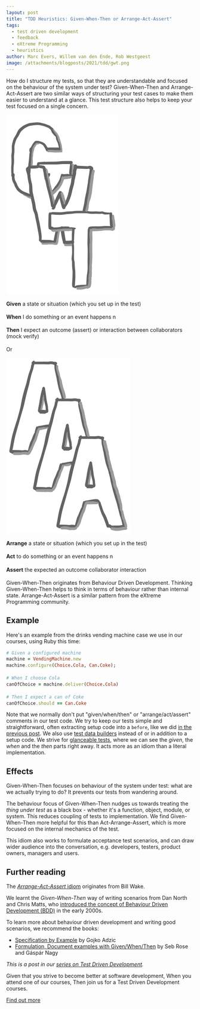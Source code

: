 ```yaml
---
layout: post
title: "TDD Heuristics: Given-When-Then or Arrange-Act-Assert"
tags:
  - test driven development
  - feedback
  - eXtreme Programming
  - heuristics
author: Marc Evers, Willem van den Ende, Rob Westgeest
image: /attachments/blogposts/2021/tdd/gwt.png
---
```


How do I structure my tests, so that they are understandable and focused on the
behaviour of the system under test? Given-When-Then and Arrange-Act-Assert are
two similar ways of structuring your test cases to make them easier to
understand at a glance. This test structure also helps to keep your test focused
on a single concern.

<div class="shout-out">
  <div>
    <img src="/attachments/blogposts/2021/tdd/gwt.png" alt="letters: G W T">
  </div>
  <div>
<p style="text-align: left; padding-bottom: 0.3em;">
<strong>Given</strong> a state or situation (which you set up in the test)
</p>
<p style="text-align: left; padding-bottom: 0.3em;">
<strong>When</strong> I do something or an event happens 
n </p>
<p style="text-align: left; padding-bottom: 0.3em;">
<strong>Then</strong> I expect an outcome (assert) or interaction between collaborators (mock verify)
</p>
  </div>
</div>

Or

<div class="shout-out">
  <div>
    <img src="/attachments/blogposts/2021/tdd/aaa.png" alt="letters: A A A">
  </div>
  <div>
<p style="text-align: left; padding-bottom: 0.3em;">
<strong>Arrange</strong> a state or situation (which you set up in the test)
</p>
<p style="text-align: left; padding-bottom: 0.3em;">
<strong>Act</strong> to do something or an event happens 
n </p>
<p style="text-align: left; padding-bottom: 0.3em;">
<strong>Assert</strong> the expected an outcome collaborator interaction
</p>
  </div>
</div>

Given-When-Then originates from Behaviour Driven Development. Thinking
Given-When-Then helps to think in terms of behaviour rather than internal state.
Arrange-Act-Assert is a similar pattern from the eXtreme Programming community.

## Example

Here's an example from the drinks vending machine case we use in our courses, using Ruby this time:
  
```ruby
# Given a configured machine
machine = VendingMachine.new
machine.configure(Choice.Cola, Can.Coke);

# When I choose Cola
canOfChoice = machine.deliver(Choice.Cola)

# Then I expect a can of Coke
canOfChoice.should == Can.Coke
```

Note that we normally don't put "given/when/then" or "arrange/act/assert"
comments in our test code. We try to keep our tests simple and straightforward,
often extracting setup code into a `before`, like we did [in the previous
post](2021/08/27/tdd-one-assert-per-test.html). We also use [test data
builders](/2020/10/09/test-data-builders.html) instead of or in addition to a
setup code. We strive for [glanceable tests](/2021/09/27/tdd-glanceable-tests.html), where we can see the _given_, the
_when_ and the _then_ parts right away. It acts more as an idiom than a literal
implementation.

## Effects

Given-When-Then focuses on behaviour of the system under test: what are we actually trying to do?
It prevents our tests from wandering around.

The behaviour focus of Given-When-Then nudges us towards treating the _thing under test_
as a black box - whether it's a function, object, module, or
system. This reduces coupling of tests to implementation.
We find Given-When-Then more helpful for this than Act-Arrange-Assert, which is more
focused on the internal mechanics of the test.

This idiom also works to formulate acceptance test scenarios, and
can draw wider audience into the conversation, e.g. developers, testers, product owners, managers and users.

## Further reading

The [_Arrange-Act-Assert_ idiom](http://xp123.com/articles/3a-arrange-act-assert/) originates from Bill Wake. 

We learnt the *Given-When-Then* way of writing scenarios from Dan North and Chris
Matts, who [introduced the concept of Behaviour Driven Development
(BDD)](https://dannorth.net/introducing-bdd/) in the early 2000s. 

To learn more about behaviour driven development and writing good scenarios, we recommend the books:
- [Specification by Example](https://gojko.net/books/specification-by-example/) by Gojko Adzic
- [Formulation, Document examples with Given/When/Then](https://leanpub.com/bddbooks-formulation) by Seb Rose and Gáspár Nagy

_This is a post in our [series on Test Driven Development](/blog-by-tag#tag-test-driven-development)._

<aside>
  <p>Given that you strive to become better at software development, When you attend one of our courses, Then join us for a Test Driven Development courses. 
  </p>
  <p><div>
    <a href="/training/test-driven-development">Find out more</a>
  </div></p>
</aside>
